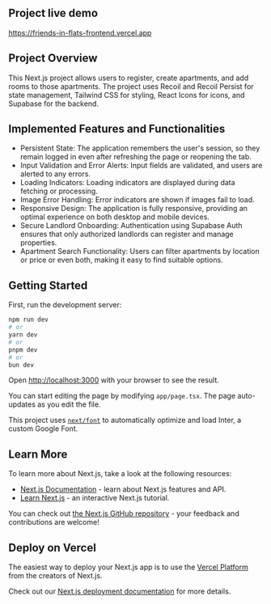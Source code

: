 ## Project live demo

https://friends-in-flats-frontend.vercel.app

## Project Overview

This Next.js project allows users to register, create apartments, and add rooms to those apartments. The project uses Recoil and Recoil Persist for state management, Tailwind CSS for styling, React Icons for icons, and Supabase for the backend.

## Implemented Features and Functionalities

- Persistent State: The application remembers the user's session, so they remain logged in even after refreshing the page or reopening the tab.
- Input Validation and Error Alerts: Input fields are validated, and users are alerted to any errors.
- Loading Indicators: Loading indicators are displayed during data fetching or processing.
- Image Error Handling: Error indicators are shown if images fail to load.
- Responsive Design: The application is fully responsive, providing an optimal experience on both desktop and mobile devices.
- Secure Landlord Onboarding: Authentication using Supabase Auth ensures that only authorized landlords can register and manage properties.
- Apartment Search Functionality: Users can filter apartments by location or price or even both, making it easy to find suitable options.

## Getting Started

First, run the development server:

```bash
npm run dev
# or
yarn dev
# or
pnpm dev
# or
bun dev
```

Open [http://localhost:3000](http://localhost:3000) with your browser to see the result.

You can start editing the page by modifying `app/page.tsx`. The page auto-updates as you edit the file.

This project uses [`next/font`](https://nextjs.org/docs/basic-features/font-optimization) to automatically optimize and load Inter, a custom Google Font.

## Learn More

To learn more about Next.js, take a look at the following resources:

- [Next.js Documentation](https://nextjs.org/docs) - learn about Next.js features and API.
- [Learn Next.js](https://nextjs.org/learn) - an interactive Next.js tutorial.

You can check out [the Next.js GitHub repository](https://github.com/vercel/next.js/) - your feedback and contributions are welcome!

## Deploy on Vercel

The easiest way to deploy your Next.js app is to use the [Vercel Platform](https://vercel.com/new?utm_medium=default-template&filter=next.js&utm_source=create-next-app&utm_campaign=create-next-app-readme) from the creators of Next.js.

Check out our [Next.js deployment documentation](https://nextjs.org/docs/deployment) for more details.

